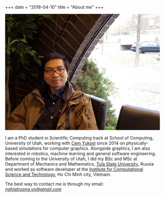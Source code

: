 +++
date = "2018-04-10"
title = "About me"
+++

![This is me](/img/about.jpg)



I am a PhD student in Scientific Computing track at School of Computing, University of Utah, working with [Cem Yuksel](http://cemyuksel.com/) since 2014 on physically-based simulations for computer graphics. Alongside graphics, I am also interested in robotics, machine learning and general software engineering. Before coming to the University of Utah, I did my BSc and MSc at Department of Mechanics and Mathematics, [Tula State University](http://tsu.tula.ru), Russia and worked as software developer at the [Institute for Computational Science and Technology](http://icst.org.vn/en/), Ho Chi Minh city, Vietnam.

The best way to contact me is through my email: *nghiatruong.vn@gmail.com*